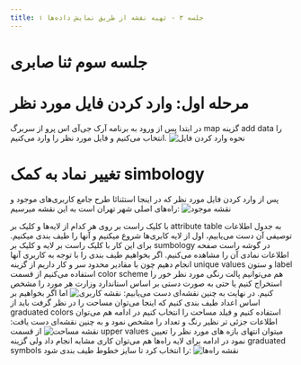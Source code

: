 ```yaml
---
title: جلسه ۳ - تهیه نقشه از طریق نمایش داده‌ها ۱
---
```

# جلسه سوم ثنا صابری
# مرحله اول: وارد کردن فایل مورد نظر
در ابتدا پس از ورود به برنامه آرک جی‌آی اس پرو از سربرگ map گزینه add data را انتخاب می‌کنیم و فایل مورد نظر را وارد می‌کنیم.
![نحوه وارد کردن فایل](https://i.postimg.cc/sxLKPgVj/Screenshot-349-copy.png)
# تغییر نماد به کمک simbology
پس از وارد کردن فایل مورد نظر که در اینجا استثنائا طرح جامع کاربری‌های موجود و راه‌های اصلی شهر تهران است به این نقشه میرسیم:
![نقشه موجود](https://i.postimg.cc/7Lx2trtR/Screenshot-351.png)

با کلیک راست بر روی هر کدام از لایه‌ها و کلیک بر ‌attribute table به جدول اطلاعات توصیفی آن دست می‌یابیم، اول از لایه کابری‌ها شروع میکنیم و آنها را طیف بندی میکنیم. برای این کار با کلیک راست بر لایه و کلیک بر sumbology در گوشه راست صفحه اطلاعات نمادی آن را مشاهده می‌کنیم.
اگر بخواهیم طیف بندی را با توجه به کاربری آنها انجام دهیم چون با مقادیر محدود سر و کار داریم از گزینه unique values و ستون label استفاده می‌کنیم از قسمت color scheme هم می‌توانیم پالت رنگی مورد نظر خور را استخراج کنیم یا حتی به صورت دستی بر اساس استاندارد وزارت هر مورد را مشخص کنیم.
در نهایت به چنین نقشه‌ای دست می‌یابیم:
![نقشه کاربری](https://i.postimg.cc/hj3JyJNs/Screenshot-352.png)
اما اگر بخواهیم بر اساس اعداد طیف بندی کنیم که اینجا می‌توان مساحت را در نظر گرفت باید از graduated colors استفاده کنیم و فیلد مساحت را انتخاب کنیم در ادامه هم می‌توان اطلاعات جزئی تر نظیر رنگ و تعداد را مشخص نمود و به چنین نقشه‌ای دست یافت:
![نقشه مساحت](https://i.postimg.cc/3wxc5Rt2/Screenshot-353.png)
از قسمت upper values میتوان انتهای بازه‌ های مورد نظر را تعیین نمود
در ادامه برای لایه راه‌ها هم می‌توان کاری مشابه انجام داد ولی گزینه graduated symbols را انتخاب کرد تا سایز خطوط طیف بندی شود:
![نقشه راه‌ها](https://i.postimg.cc/FFSpdc8R/Screenshot-354.png)
